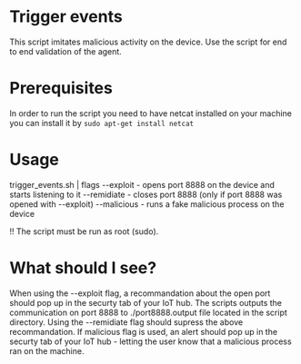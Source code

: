 # Trigger events

This script imitates malicious activity on the device.
Use the script for end to end validation of the agent.

# Prerequisites
In order to run the script you need to have netcat installed on your machine 
you can install it by `sudo apt-get install netcat`

# Usage
trigger_events.sh | flags
	--exploit - opens port 8888 on the device and starts listening to it
	--remidiate - closes port 8888 (only if port 8888 was opened with --exploit)
	--malicious - runs a fake malicious process on the device

!! The script must be run as root (sudo).

# What should I see?
When using the --exploit flag, a recommandation about the open port should pop up in the securty tab of your IoT hub.
The scripts outputs the communication on port 8888 to ./port8888.output file located in the script directory.
Using the --remidiate flag should supress the above recommandation.
If malicious flag is used, an alert should pop up in the securty tab of your IoT hub - letting the user know that a malicious process ran on the machine.